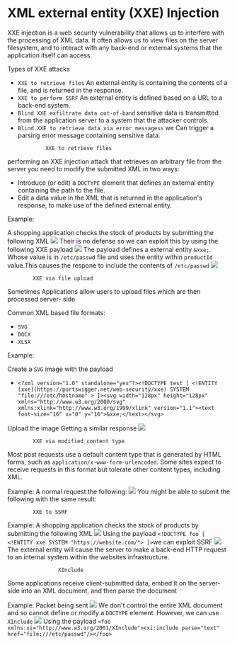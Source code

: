 # XML external entity (XXE) Injection
XXE injection is a web security vulnerability that allows us to interfere with the processing of XML data. It often allows us to view files on the server filesystem, and to interact with any back-end or external systems that the application itself can access.

Types of XXE attacks
- `XXE to retrieve files` An external entity is containing the contents of a file, and is returned in the response.
- `XXE to perform SSRF` An external entity is defined based on a URL to a back-end system.
- `Blind XXE exfiltrate data out-of-band` sensitive data is transmitted from the application server to a system that the attacker controls.
- `Blind XXE to retrieve data via error messagess` we Can trigger a parsing error message containing sensitive data.

<!-- -->

				XXE to retrieve files
performing an XXE injection attack that retrieves an arbitrary file from the server you need to modify the submitted XML in two ways:

- Introduce (or edit) a `DOCTYPE` element that defines an external entity containing the path to the file.
- Edit a data value in the XML that is returned in the application's response, to make use of the defined external entity.

<!-- -->
Example:

A shopping application checks the stock of products by submitting the following XML
![](XXE1.png)
Their is no defense so we can exploit this by using the following XXE payload
![](XXE2.png)
The payload defines a external entity `&xxe;`. Whose value is in `/etc/passwd` file and uses the entity within `productId` value.This causes the respone to include the contents of `/etc/passwd`
![](XXE3.png)

			XXE via file upload
Sometimes Applications allow users to upload files which are then processed server-
side

 Common XML based file formats:
 - `SVG`
 - `DOCX`
 - `XLSX`

<!-- -->
Example:

Create a `SVG` image with the payload
- `<?xml version="1.0" standalone="yes"?><!DOCTYPE test [ <!ENTITY [xxe](https://portswigger.net/web-security/xxe) SYSTEM "file:///etc/hostname" > ]><svg width="128px" height="128px" xmlns="http://www.w3.org/2000/svg" xmlns:xlink="http://www.w3.org/1999/xlink" version="1.1"><text font-size="16" x="0" y="16">&xxe;</text></svg>`

<!-- -->
Upload the image Getting a similar response
![](XXE7.png)


			XXE via modified content type
Most post requests use a default content type that is generated by HTML forms, such as `application/x-www-form-urlencoded`. Some sites expect to receive requests in this format but tolerate other content types, including XML.
			
Example:
A normal request the following:
![](XXE8.png)
You might be able to submit the following with the same result:

			
			XXE to SSRF

Example:
A shopping application checks the stock of products by submitting the following XML
![](XXE1.png)
Using the payload `<!DOCTYPE foo [ <!ENTITY xxe SYSTEM "https://website.com/"> ]>`we can exploit SSRF
![](XXE4.png)
The external entity will cause the server to make a back-end HTTP request to an internal system within the websites infrastructure.

					XInclude	
Some applications receive client-submitted data, embed it on the server-side into an XML document, and then parse the document

Example:
Packet being sent 
![](XXE5.png)
We don't control the entire XML document and so cannot define or modify a `DOCTYPE` element. However, we can use `XInclude`
![](XXE6.png)
Using the payload  `<foo xmlns:xi="http://www.w3.org/2001/XInclude"><xi:include parse="text" href="file:///etc/passwd"/></foo>`